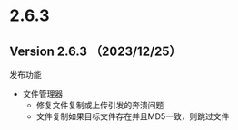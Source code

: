# 2.6.3

## Version 2.6.3 （2023/12/25）

发布功能

* 文件管理器
  * 修复文件复制或上传引发的奔溃问题
  * 文件复制如果目标文件存在并且MD5一致，则跳过文件